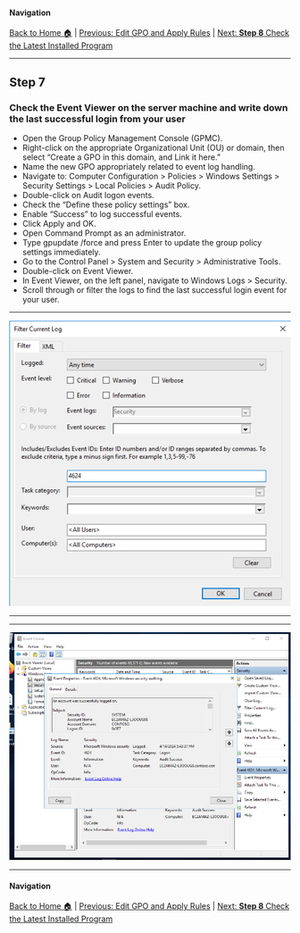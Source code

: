 #### Navigation

[Back to Home 🏠](../README.md) | [Previous: Edit GPO and Apply Rules](step6.md) | [Next: **Step 8** Check the Latest Installed Program](step8.md)

---

## Step 7

### Check the Event Viewer on the server machine and write down the last successful login from your user

- Open the Group Policy Management Console (GPMC).
- Right-click on the appropriate Organizational Unit (OU) or domain, then select “Create a GPO in this domain, and Link it here.”
- Name the new GPO appropriately related to event log handling.
- Navigate to: Computer Configuration > Policies > Windows Settings > Security Settings > Local Policies > Audit Policy.
- Double-click on Audit logon events.
- Check the “Define these policy settings” box.
- Enable “Success” to log successful events.
- Click Apply and OK.
- Open Command Prompt as an administrator.
- Type gpupdate /force and press Enter to update the group policy settings immediately.
- Go to the Control Panel > System and Security > Administrative Tools.
- Double-click on Event Viewer.
- In Event Viewer, on the left panel, navigate to Windows Logs > Security.
- Scroll through or filter the logs to find the last successful login event for your user.

---

![alt text](https://github.com/hcoco1/Career-Simulation-2/blob/main/images/step_7_1.png?raw=true)

---

---

![alt text](https://github.com/hcoco1/Career-Simulation-2/blob/main/images/step_7_0.png?raw=true)

---

#### Navigation

[Back to Home 🏠](../README.md) | [Previous: Edit GPO and Apply Rules](step6.md) | [Next: **Step 8** Check the Latest Installed Program](step8.md)


